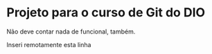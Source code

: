 # Projeto para o curso de Git do DIO

Não deve contar nada de funcional, também.

Inseri remotamente esta linha

